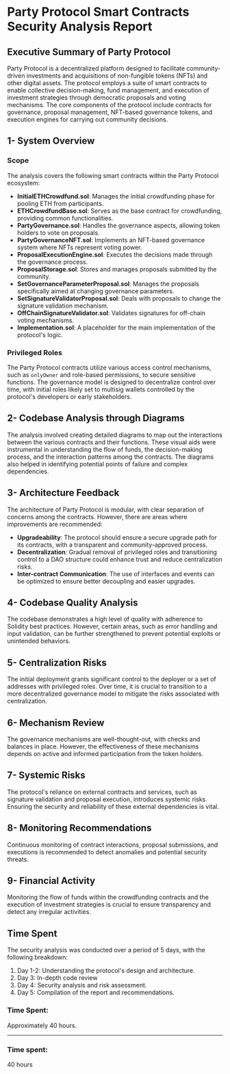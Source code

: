 # Party Protocol Smart Contracts Security Analysis Report

## Executive Summary of Party Protocol

Party Protocol is a decentralized platform designed to facilitate community-driven investments and acquisitions of non-fungible tokens (NFTs) and other digital assets. The protocol employs a suite of smart contracts to enable collective decision-making, fund management, and execution of investment strategies through democratic proposals and voting mechanisms. The core components of the protocol include contracts for governance, proposal management, NFT-based governance tokens, and execution engines for carrying out community decisions.

## 1- System Overview

### **Scope**

The analysis covers the following smart contracts within the Party Protocol ecosystem:

- **InitialETHCrowdfund.sol**: Manages the initial crowdfunding phase for pooling ETH from participants.
- **ETHCrowdfundBase.sol**: Serves as the base contract for crowdfunding, providing common functionalities.
- **PartyGovernance.sol**: Handles the governance aspects, allowing token holders to vote on proposals.
- **PartyGovernanceNFT.sol**: Implements an NFT-based governance system where NFTs represent voting power.
- **ProposalExecutionEngine.sol**: Executes the decisions made through the governance process.
- **ProposalStorage.sol**: Stores and manages proposals submitted by the community.
- **SetGovernanceParameterProposal.sol**: Manages the proposals specifically aimed at changing governance parameters.
- **SetSignatureValidatorProposal.sol**: Deals with proposals to change the signature validation mechanism.
- **OffChainSignatureValidator.sol**: Validates signatures for off-chain voting mechanisms.
- **Implementation.sol**: A placeholder for the main implementation of the protocol's logic.

### **Privileged Roles**

The Party Protocol contracts utilize various access control mechanisms, such as `onlyOwner` and role-based permissions, to secure sensitive functions. The governance model is designed to decentralize control over time, with initial roles likely set to multisig wallets controlled by the protocol's developers or early stakeholders.

## 2- Codebase Analysis through Diagrams

The analysis involved creating detailed diagrams to map out the interactions between the various contracts and their functions. These visual aids were instrumental in understanding the flow of funds, the decision-making process, and the interaction patterns among the contracts. The diagrams also helped in identifying potential points of failure and complex dependencies.

## 3- Architecture Feedback

The architecture of Party Protocol is modular, with clear separation of concerns among the contracts. However, there are areas where improvements are recommended:

- **Upgradeability**: The protocol should ensure a secure upgrade path for its contracts, with a transparent and community-approved process.
- **Decentralization**: Gradual removal of privileged roles and transitioning control to a DAO structure could enhance trust and reduce centralization risks.
- **Inter-contract Communication**: The use of interfaces and events can be optimized to ensure better decoupling and easier upgrades.

## 4- Codebase Quality Analysis

The codebase demonstrates a high level of quality with adherence to Solidity best practices. However, certain areas, such as error handling and input validation, can be further strengthened to prevent potential exploits or unintended behaviors.

## 5- Centralization Risks

The initial deployment grants significant control to the deployer or a set of addresses with privileged roles. Over time, it is crucial to transition to a more decentralized governance model to mitigate the risks associated with centralization.

## 6- Mechanism Review

The governance mechanisms are well-thought-out, with checks and balances in place. However, the effectiveness of these mechanisms depends on active and informed participation from the token holders.

## 7- Systemic Risks

The protocol's reliance on external contracts and services, such as signature validation and proposal execution, introduces systemic risks. Ensuring the security and reliability of these external dependencies is vital.

## 8- Monitoring Recommendations

Continuous monitoring of contract interactions, proposal submissions, and executions is recommended to detect anomalies and potential security threats.

## 9- Financial Activity

Monitoring the flow of funds within the crowdfunding contracts and the execution of investment strategies is crucial to ensure transparency and detect any irregular activities.

## Time Spent

The security analysis was conducted over a period of 5 days, with the following breakdown:

1. Day 1-2: Understanding the protocol's design and architecture.
2. Day 3: In-depth code review
3. Day 4: Security analysis and risk assessment.
4. Day 5: Compilation of the report and recommendations.

### Time Spent:
Approximately 40 hours.

---


### Time spent:
40 hours